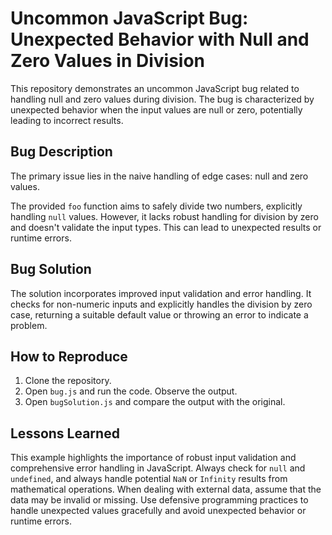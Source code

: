 # Uncommon JavaScript Bug: Unexpected Behavior with Null and Zero Values in Division

This repository demonstrates an uncommon JavaScript bug related to handling null and zero values during division. The bug is characterized by unexpected behavior when the input values are null or zero, potentially leading to incorrect results.

## Bug Description

The primary issue lies in the naive handling of edge cases: null and zero values.

The provided `foo` function aims to safely divide two numbers, explicitly handling `null` values. However, it lacks robust handling for division by zero and doesn't validate the input types. This can lead to unexpected results or runtime errors.

## Bug Solution

The solution incorporates improved input validation and error handling. It checks for non-numeric inputs and explicitly handles the division by zero case, returning a suitable default value or throwing an error to indicate a problem.

## How to Reproduce

1. Clone the repository.
2. Open `bug.js` and run the code. Observe the output.
3. Open `bugSolution.js` and compare the output with the original.

## Lessons Learned

This example highlights the importance of robust input validation and comprehensive error handling in JavaScript.  Always check for `null` and `undefined`, and always handle potential `NaN` or `Infinity` results from mathematical operations. When dealing with external data, assume that the data may be invalid or missing.  Use defensive programming practices to handle unexpected values gracefully and avoid unexpected behavior or runtime errors.